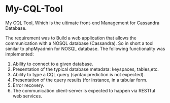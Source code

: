 # My-CQL-Tool
My CQL Tool, Which is the ultimate front-end Management for Cassandra Database.

The requirement was to Build a web application that allows the communication with a NOSQL database (Cassandra). So in short a tool similar to phpMyadmin for NOSQL database.
The following functionality was implemented:
1. Ability to connect to a given database.
2. Presentation of the typical database metadata: keyspaces, tables,etc.
3. Ability to type a CQL query (syntax prediction is not expected).
4. Presentation of the query results (for instance, in a tabular form.
5. Error recovery.
6. The communication client-server is expected to happen via RESTful web services.

